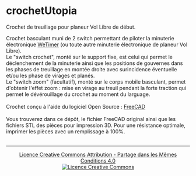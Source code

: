 # crochetUtopia
Crochet de treuillage pour planeur Vol Libre de début.<br />

Crochet basculant muni de 2 switch permettant de piloter la minuterie électronique [WeTimer](https://github.com/fra589/WeTimer) (ou toute autre minuterie électronique de planeur Vol Libre).<br />
Le "switch crochet", monté sur le support fixe, est celui qui permet le déclenchement de la minuterie ainsi que les positions de gouvernes dans les phases de treuillage en montée droite avec surincidence éventuelle et/ou les phase de virages et planés.<br />
Le "switch zoom" (facultatif), monté sur le corps mobile basculant, permet d'obtenir l'effet zoom : mise en virage au treuil pendant la forte traction qui permet le dévérouillage du crochet au moment du larguage.<br />
<br />
Crochet conçu à l'aide du logiciel Open Source : [FreeCAD](https://www.freecadweb.org/)<br />
<br />
Vous trouverez dans ce dépôt, le fichier FreeCAD original ainsi que les fichiers STL des pièces pour impression 3D.
Pour une résistance optimale, imprimer les pièces avec un remplissage à 100%.<br />
<br />

---

<p align="center">
<a rel="license" href="http://creativecommons.org/licenses/by-sa/4.0/">
Licence Creative Commons Attribution -  Partage dans les Mêmes Conditions 4.0<br />
<img alt="Licence Creative Commons" style="border-width:0" src="https://i.creativecommons.org/l/by-sa/4.0/88x31.png" />
</a>
</p>

